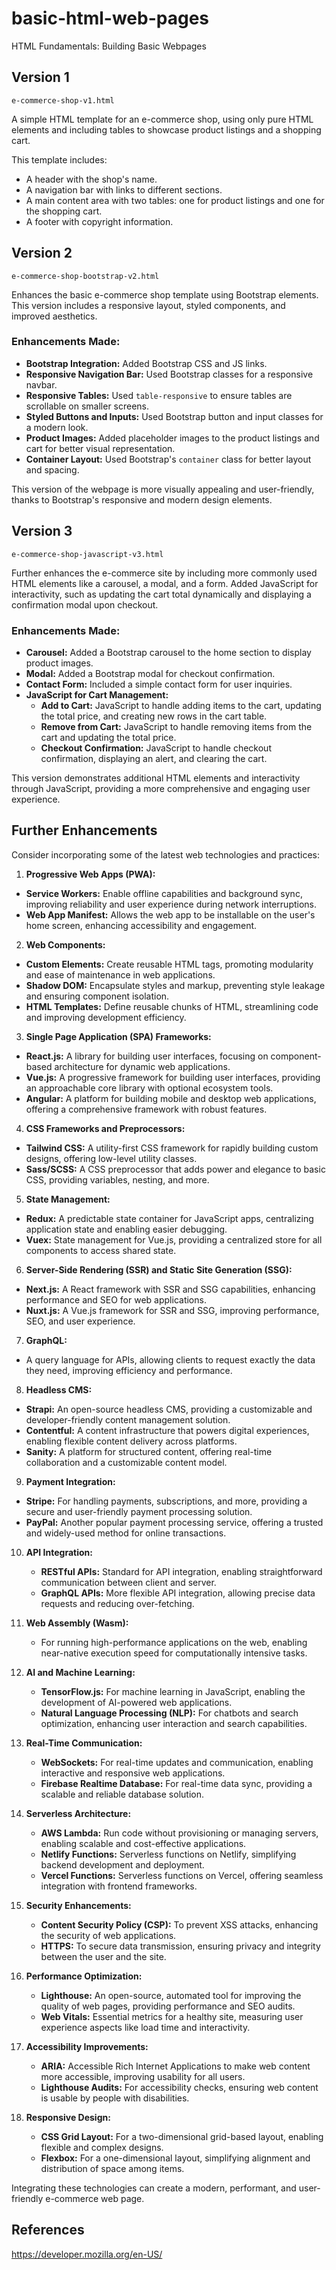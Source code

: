 # basic-html-web-pages

HTML Fundamentals: Building Basic Webpages

## Version 1

`e-commerce-shop-v1.html` 

A simple HTML template for an e-commerce shop, using only pure HTML elements and including tables to showcase product listings and a shopping cart.

This template includes:
* A header with the shop's name.
* A navigation bar with links to different sections.
* A main content area with two tables: one for product listings and one for the shopping cart.
* A footer with copyright information.

## Version 2

`e-commerce-shop-bootstrap-v2.html` 

Enhances the basic e-commerce shop template using Bootstrap elements. This version includes a responsive layout, styled components, and improved aesthetics.

### Enhancements Made:

* **Bootstrap Integration:** Added Bootstrap CSS and JS links.
* **Responsive Navigation Bar:** Used Bootstrap classes for a responsive navbar.
* **Responsive Tables:** Used `table-responsive` to ensure tables are scrollable on smaller screens.
* **Styled Buttons and Inputs:** Used Bootstrap button and input classes for a modern look.
* **Product Images:** Added placeholder images to the product listings and cart for better visual representation.
* **Container Layout:** Used Bootstrap's `container` class for better layout and spacing.

This version of the webpage is more visually appealing and user-friendly, thanks to Bootstrap's responsive and modern design elements.

## Version 3

`e-commerce-shop-javascript-v3.html` 

Further enhances the e-commerce site by including more commonly used HTML elements like a carousel, a modal, and a form. Added JavaScript for interactivity, such as updating the cart total dynamically and displaying a confirmation modal upon checkout.

### Enhancements Made:

* **Carousel:** Added a Bootstrap carousel to the home section to display product images.
* **Modal:** Added a Bootstrap modal for checkout confirmation.
* **Contact Form:** Included a simple contact form for user inquiries.
* **JavaScript for Cart Management:** 
  + **Add to Cart:** JavaScript to handle adding items to the cart, updating the total price, and creating new rows in the cart table.
  + **Remove from Cart:** JavaScript to handle removing items from the cart and updating the total price.
  + **Checkout Confirmation:** JavaScript to handle checkout confirmation, displaying an alert, and clearing the cart.

This version demonstrates additional HTML elements and interactivity through JavaScript, providing a more comprehensive and engaging user experience.

## Further Enhancements

Consider incorporating some of the latest web technologies and practices:

01. **Progressive Web Apps (PWA):** 
   - **Service Workers:** Enable offline capabilities and background sync, improving reliability and user experience during network interruptions.
   - **Web App Manifest:** Allows the web app to be installable on the user's home screen, enhancing accessibility and engagement.

02. **Web Components:** 
   - **Custom Elements:** Create reusable HTML tags, promoting modularity and ease of maintenance in web applications.
   - **Shadow DOM:** Encapsulate styles and markup, preventing style leakage and ensuring component isolation.
   - **HTML Templates:** Define reusable chunks of HTML, streamlining code and improving development efficiency.

03. **Single Page Application (SPA) Frameworks:** 
   - **React.js:** A library for building user interfaces, focusing on component-based architecture for dynamic web applications.
   - **Vue.js:** A progressive framework for building user interfaces, providing an approachable core library with optional ecosystem tools.
   - **Angular:** A platform for building mobile and desktop web applications, offering a comprehensive framework with robust features.

04. **CSS Frameworks and Preprocessors:** 
   - **Tailwind CSS:** A utility-first CSS framework for rapidly building custom designs, offering low-level utility classes.
   - **Sass/SCSS:** A CSS preprocessor that adds power and elegance to basic CSS, providing variables, nesting, and more.

05. **State Management:** 
   - **Redux:** A predictable state container for JavaScript apps, centralizing application state and enabling easier debugging.
   - **Vuex:** State management for Vue.js, providing a centralized store for all components to access shared state.

06. **Server-Side Rendering (SSR) and Static Site Generation (SSG):** 
   - **Next.js:** A React framework with SSR and SSG capabilities, enhancing performance and SEO for web applications.
   - **Nuxt.js:** A Vue.js framework for SSR and SSG, improving performance, SEO, and user experience.

07. **GraphQL:** 
   - A query language for APIs, allowing clients to request exactly the data they need, improving efficiency and performance.

08. **Headless CMS:** 
   - **Strapi:** An open-source headless CMS, providing a customizable and developer-friendly content management solution.
   - **Contentful:** A content infrastructure that powers digital experiences, enabling flexible content delivery across platforms.
   - **Sanity:** A platform for structured content, offering real-time collaboration and a customizable content model.

09. **Payment Integration:** 
   - **Stripe:** For handling payments, subscriptions, and more, providing a secure and user-friendly payment processing solution.
   - **PayPal:** Another popular payment processing service, offering a trusted and widely-used method for online transactions.

10. **API Integration:** 
    - **RESTful APIs:** Standard for API integration, enabling straightforward communication between client and server.
    - **GraphQL APIs:** More flexible API integration, allowing precise data requests and reducing over-fetching.

11. **Web Assembly (Wasm):** 
    - For running high-performance applications on the web, enabling near-native execution speed for computationally intensive tasks.

12. **AI and Machine Learning:** 
    - **TensorFlow.js:** For machine learning in JavaScript, enabling the development of AI-powered web applications.
    - **Natural Language Processing (NLP):** For chatbots and search optimization, enhancing user interaction and search capabilities.

13. **Real-Time Communication:** 
    - **WebSockets:** For real-time updates and communication, enabling interactive and responsive web applications.
    - **Firebase Realtime Database:** For real-time data sync, providing a scalable and reliable database solution.

14. **Serverless Architecture:** 
    - **AWS Lambda:** Run code without provisioning or managing servers, enabling scalable and cost-effective applications.
    - **Netlify Functions:** Serverless functions on Netlify, simplifying backend development and deployment.
    - **Vercel Functions:** Serverless functions on Vercel, offering seamless integration with frontend frameworks.

15. **Security Enhancements:** 
    - **Content Security Policy (CSP):** To prevent XSS attacks, enhancing the security of web applications.
    - **HTTPS:** To secure data transmission, ensuring privacy and integrity between the user and the site.

16. **Performance Optimization:** 
    - **Lighthouse:** An open-source, automated tool for improving the quality of web pages, providing performance and SEO audits.
    - **Web Vitals:** Essential metrics for a healthy site, measuring user experience aspects like load time and interactivity.

17. **Accessibility Improvements:** 
    - **ARIA:** Accessible Rich Internet Applications to make web content more accessible, improving usability for all users.
    - **Lighthouse Audits:** For accessibility checks, ensuring web content is usable by people with disabilities.

18. **Responsive Design:** 
    - **CSS Grid Layout:** For a two-dimensional grid-based layout, enabling flexible and complex designs.
    - **Flexbox:** For a one-dimensional layout, simplifying alignment and distribution of space among items.

Integrating these technologies can create a modern, performant, and user-friendly e-commerce web page.

## References

https://developer.mozilla.org/en-US/
